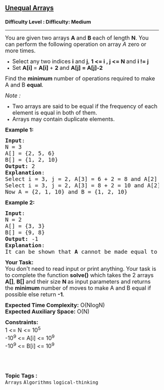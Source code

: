 <h2><a href="https://www.geeksforgeeks.org/problems/unequal-arrays--170647/1?page=1&category=logical-thinking,CPP-Control-Flow&sortBy=submissions">Unequal Arrays</a></h2><h3>Difficulty Level : Difficulty: Medium</h3><hr><div class="problems_problem_content__Xm_eO"><p><span style="font-size: 18px;">You are given two arrays <strong>A </strong>and <strong>B </strong>each of length <strong>N</strong>.&nbsp;You can perform the following operation on array<em> A</em> zero or more times.&nbsp;</span></p>
<ul>
<li><span style="font-size: 18px;">Select any two indices <strong>i</strong> and <strong>j</strong>, <strong>1 &lt;= i , j &lt;= N </strong>and <strong>i != j</strong></span></li>
<li><span style="font-size: 18px;">Set <strong>A[i]&nbsp;</strong>= <strong>A[i]&nbsp;</strong>+ <strong>2 </strong>and <strong>A[j] = A[j]-2 </strong></span></li>
</ul>
<p><span style="font-size: 18px;">Find the <strong>minimum </strong>number of operations required to make A and B <strong>equal</strong>.</span></p>
<p><em><span style="font-size: 18px;">Note :</span></em></p>
<ul>
<li><span style="font-size: 18px;">Two arrays are said to be equal if the frequency of each element is equal in both of them.</span></li>
<li><span style="font-size: 18px;">Arrays may contain duplicate elements.</span></li>
</ul>
<p><span style="font-size: 18px;"><strong>Example 1:</strong></span></p>
<pre><span style="font-size: 18px;"><strong>Input</strong>:
N = 3
A[] = {2, 5, 6}
B[] = {1, 2, 10}
<strong>Output:</strong> 2
<strong>Explanation</strong>: </span>
<span style="font-size: 18px;">Select i = 3, j = 2, A[3] = 6 + 2 = 8 and A[2] = 5 - 2 = 3</span>
<span style="font-size: 18px;">Select i = 3, j = 2, A[3] = 8 + 2 = 10 and A[2] = 3 - 2 = 1</span>
<span style="font-size: 18px;">Now A = {2, 1, 10} and B = {1, 2, 10}</span></pre>
<p><span style="font-size: 18px;"><strong>Example 2:</strong></span></p>
<pre><span style="font-size: 18px;"><strong>Input</strong>:
N = 2
A[] = {3, 3}
B[] = {9, 8}
<strong>Output:</strong> -1
<strong>Explanation</strong>: </span>
<span style="font-size: 18px;">It can be shown that <strong>A </strong>cannot be made equal to <strong>B</strong>.</span></pre>
<p><span style="font-size: 18px;"><strong>Your Task:&nbsp; </strong><br>You don't need to read input or print anything. Your task is to complete the function <strong>solve()</strong> which takes the 2 arrays <strong>A[]</strong>, <strong>B[]</strong>&nbsp;and their&nbsp;size <strong>N </strong>as input parameters and returns the <strong>minimum </strong>number of moves to make A and B equal if possible else return <strong>-1</strong>.</span></p>
<p><span style="font-size: 18px;"><strong>Expected Time Complexity:</strong> O(NlogN)<br><strong>Expected Auxiliary Space:</strong> O(N)</span></p>
<p><span style="font-size: 18px;"><strong>Constraints:</strong><br>1 &lt;= N &lt;= 10<sup>5</sup><br>-10<sup>9</sup> &lt;= A[i] &lt;= 10<sup>9</sup><br>-10<sup>9</sup> &lt;= B[i] &lt;= 10<sup>9</sup></span></p>
<p>&nbsp;</p></div><br><p><span style=font-size:18px><strong>Topic Tags : </strong><br><code>Arrays</code>&nbsp;<code>Algorithms</code>&nbsp;<code>logical-thinking</code>&nbsp;